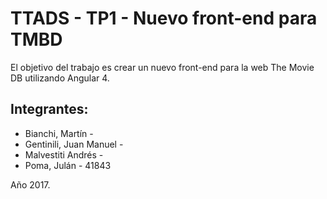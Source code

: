# TTADS - TP1 - Nuevo front-end para TMBD
El objetivo del trabajo es crear un nuevo front-end para la web The Movie DB utilizando Angular 4.

## Integrantes:
* Bianchi, Martín - 
* Gentinili, Juan Manuel -
* Malvestiti Andrés - 
* Poma, Julán - 41843

Año 2017.
